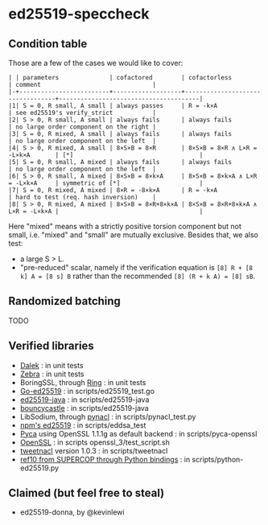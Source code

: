 # ed25519-speccheck


## Condition table

Those are a few of the cases we would like to cover:

```
| | parameters              | cofactored        | cofactorless                     | comment                               |
|-+-------------------------+-------------------+----------------------------------+---------------------------------------|
|1| S = 0, R small, A small | always passes     | R = -k×A                         | see ed25519's verify_strict           |
|2| S > 0, R small, A small | always fails      | always fails                     | no large order component on the right |
|3| S = 0, R mixed, A small | always fails      | always fails                     | no large order component on the left  |
|4| S > 0, R mixed, A small | 8×S×B = 8×R       | 8×S×B = 8×R ∧ L×R = -L×k×A       | [*]                                   |
|5| S = 0, R small, A mixed | always fails      | always fails                     | no large order component on the left  |
|6| S > 0, R small, A mixed | 8×S×B = 8×k×A     | 8×S×B = 8×k×A ∧ L×R = -L×k×A     | symmetric of [*]                      |
|7| S = 0, R mixed, A mixed | 8×R = -8×k×A      | R = -k×A                         | hard to test (req. hash inversion)    |
|8| S > 0, R mixed, A mixed | 8×S×B = 8×R+8×k×A | 8×S×B = 8×R+8×k×A ∧ L×R = -L×k×A |                                       |
```

Here "mixed" means with a strictly positive torsion component but not small,
i.e. "mixed" and "small" are mutually exclusive. Besides that, we also test:

- a large S > L.
- "pre-reduced" scalar, namely if the verification equation is
  `[8] R + [8 k] A = [8 s] B` rather than the recommended `[8] (R + k A) = [8] sB`.

## Randomized batching

TODO


## Verified libraries

- [Dalek](https://github.com/dalek-cryptography/ed25519-dalek) : in unit tests
- [Zebra](https://github.com/ZcashFoundation/ed25519-zebra) : in unit tests
- BoringSSL, through [Ring](https://github.com/briansmith/ring) : in unit tests
- [Go-ed25519](https://golang.org/pkg/crypto/ed25519/) : in scripts/ed25519_test.go
- [ed25519-java](https://github.com/str4d/ed25519-java) : in scripts/ed25519-java
- [bouncycastle](https://www.bouncycastle.org/) : in scripts/ed25519-java
- LibSodium, through [pynacl](https://github.com/pyca/pynacl) : in scripts/pynacl_test.py
- [npm's ed25519](https://www.npmjs.com/package/ed25519) : in scripts/eddsa_test
- [Pyca](https://cryptography.io/en/latest/) using OpenSSL 1.1.1g as default backend : in scripts/pyca-openssl
- [OpenSSL](https://github.com/openssl/openssl) : in scripts openssl_3/test_script.sh
- [tweetnacl](https://www.npmjs.com/package/tweetnacl) version 1.0.3 : in scripts/tweetnacl
- [ref10 from SUPERCOP through Python bindings](https://github.com/warner/python-ed25519) : in scripts/python-ed25519.py

## Claimed (but feel free to steal)

- ed25519-donna, by @kevinlewi
